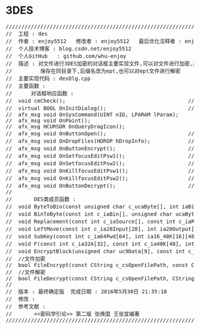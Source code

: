 # 3DES
<pre>
/////////////////////////////////////////////////////////////////////////////
//  工程 : des
//  作者 : enjoy5512   修改者 : enjoy5512   最后优化注释者 : enjoy5512
//  个人技术博客 : blog.csdn.net/enjoy5512
//  个人GitHub   : github.com/whu-enjoy
//  描述 : 对文件进行3DES加密的对话框主要实现文件,可以对文件进行加密,加密结果
//         保存在同目录下,后缀名改为ept,也可以对ept文件进行解密
//  主要实现代码 : desDlg.cpp
//  主要函数 :
//      对话框响应函数 :
//	void cmCheck();                                       //检查文件后缀名,确定激活加密还是解密按钮
//	virtual BOOL OnInitDialog();                          //对话框初始化函数
//	afx_msg void OnSysCommand(UINT nID, LPARAM lParam); 
//	afx_msg void OnPaint();
//	afx_msg HCURSOR OnQueryDragIcon();
//	afx_msg void OnButtonOpen();                          //打开文件选择对话框响应函数
//	afx_msg void OnDropFiles(HDROP hDropInfo);            //支持文件拖放功能响应函数
//	afx_msg void OnButtonEncrypt();                       //加密函数
//	afx_msg void OnSetfocusEditPsw1();                    //密钥一EDIT框获取焦点响应函数
//	afx_msg void OnSetfocusEditPsw2();                    //密钥二EDIT框获取焦点响应函数
//	afx_msg void OnKillfocusEditPsw1();                   //密钥一EDIT框失去焦点响应函数
//	afx_msg void OnKillfocusEditPsw2();                   //密钥一EDIT框失去焦点响应函数
//	afx_msg void OnButtonDecrypt();                       //解密函数
//
//       DES类成员函数 :
//  void ByteToBin(const unsigned char c_ucaByte[], int iaBin[], const int c_iCount);  //字节转换为二进制
//  void BinToByte(const int c_iaBin[], unsigned char ucaByte[], const int c_iCount);  //二进制转换为字节
//  void Replacement(const int c_iaSource[], const int c_iaReplaceTable[], int iaReplaced[], const int c_iCount);  //矩阵置换
//  void LeftMove(const int c_ia28Input[28], int ia28Output[28], const int c_iCount);  //数组左移
//  void SubKey(const int c_ia64Pwd[64], int ia16_48K[16][48]);                        //子密钥产生函数
//  void F(const int c_ia32A[32], const int c_ia48K[48], int ia32Output[32]);          //加密函数F
//  void EncryptBlock(unsigned char uc9Data[9], const int c_ia16_48K[16][48], const bool c_bFlag);  //对8字节数据加解密
//  //文件加密
//  bool FileEncrypt(const CString c_csOpenFilePath, const CString c_csSaveFilePath, const unsigned char c_uca9Pwd1[9], const unsigned char c_uca9Pwd2[9]);
//  //文件解密
//  bool FileDecrypt(const CString c_csOpenFilePath, CString csSaveFilePath, const unsigned char c_uca9Pwd1[9], const unsigned char c_uca9Pwd2[9]);
//
//  版本 : 最终确定版  完成日期 : 2016年5月30日 21:35:18
//  修改 :
//  参考文献 :
//       <<密码学引论>> 第二版 张焕国 王张宜编著
/////////////////////////////////////////////////////////////////////////////
</pre>